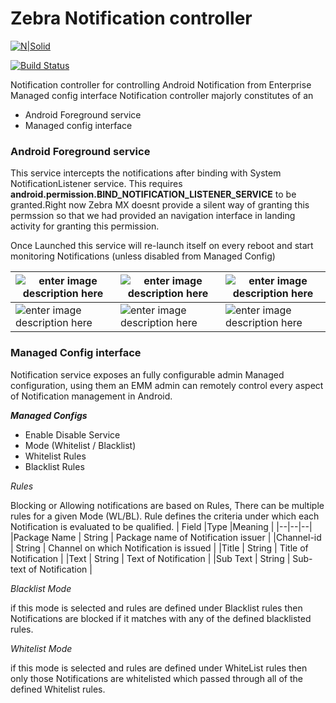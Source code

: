 # Zebra Notification controller

[![N|Solid](https://upload.wikimedia.org/wikipedia/en/f/f2/Zebra_Technologies_logo.svg)](https://nodesource.com/products/nsolid)

[![Build Status](https://travis-ci.org/joemccann/dillinger.svg?branch=master)](https://travis-ci.org/joemccann/dillinger)

Notification controller for controlling Android Notification from Enterprise Managed config interface
Notification controller majorly constitutes of an
- Android Foreground service
- Managed config interface 

### Android Foreground service
This service intercepts the notifications after binding with System NotificationListener service. This requires 
**android.permission.BIND_NOTIFICATION_LISTENER_SERVICE** to be granted.Right now Zebra MX doesnt provide a silent way of granting this permssion so that we had provided an navigation interface in landing activity for granting this permission.

Once Launched this service will re-launch itself on every reboot and start monitoring Notifications (unless disabled from Managed Config)

|  ![enter image description here](https://storage.googleapis.com/keyattestationserver.appspot.com/Screenshot_20210525-135854.png)|![enter image description here](https://storage.googleapis.com/keyattestationserver.appspot.com/Screenshot_20210525-135917.png)  | ![enter image description here](https://storage.googleapis.com/keyattestationserver.appspot.com/Screenshot_20210525-140013.png) |
|--|--|--|
| ![enter image description here](https://storage.googleapis.com/keyattestationserver.appspot.com/Screenshot_20210525-140124.png) | ![enter image description here](https://storage.googleapis.com/keyattestationserver.appspot.com/Screenshot_20210525-140207.png) | ![enter image description here](https://storage.googleapis.com/keyattestationserver.appspot.com/Screenshot_20210525-140223.png) |

### Managed Config interface
Notification service exposes an fully configurable admin Managed configuration, using them an EMM admin can remotely control every aspect of Notification management in Android.

***Managed Configs***

 - Enable Disable Service
 - Mode (Whitelist / Blacklist)
 - Whitelist Rules
 - Blacklist Rules

*Rules*

Blocking or Allowing notifications are based on Rules, There can be multiple rules for a given Mode (WL/BL). Rule defines the criteria under which each Notification is evaluated to be qualified.
| Field |Type  |Meaning  |
|--|--|--|
|Package Name  | String | Package name of Notification issuer |
|Channel-id  | String | Channel on which Notification is issued |
|Title | String | Title of Notification |
|Text | String | Text of Notification |
|Sub Text | String | Sub-text of Notification |

*Blacklist Mode*

if this mode is selected and rules are defined under Blacklist rules then Notifications are blocked if it matches with any of the defined blacklisted rules.

*Whitelist Mode*

if this mode is selected and rules are defined under WhiteList rules then only those Notifications are whitelisted which passed through all of the defined Whitelist rules.



